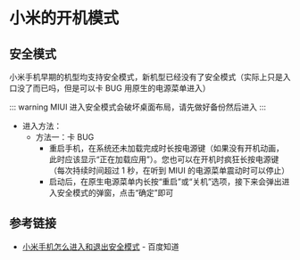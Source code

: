 # 小米的开机模式

## 安全模式

小米手机早期的机型均支持安全模式，新机型已经没有了安全模式（实际上只是入口没了而已吗，但是可以卡 BUG 用原生的电源菜单进入）

::: warning
MIUI 进入安全模式会破坏桌面布局，请先做好备份然后进入
:::

* 进入方法：
  * 方法一：卡 BUG
    * 重启手机，在系统还未加载完成时长按电源键（如果没有开机动画，此时应该显示“正在加载应用”）。您也可以在开机时疯狂长按电源键（每次持续时间超过 1 秒，在听到 MIUI 的电源菜单震动时可以停止）
    * 启动后，在原生电源菜单内长按“重启”或“关机”选项，接下来会弹出进入安全模式的弹窗，点击“确定”即可

## 参考链接

* [小米手机怎么进入和退出安全模式](https://zhidao.baidu.com/question/587032721011268325.html) - 百度知道
